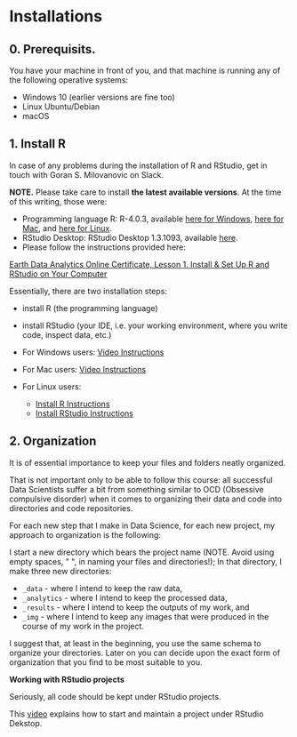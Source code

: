 # Installations

## 0. Prerequisits.
You have your machine in front of you, and that machine is running any of the following operative systems:

- Windows 10 (earlier versions are fine too)
- Linux Ubuntu/Debian
- macOS

## 1. Install R

In case of any problems during the installation of R and RStudio, get in touch with Goran S. Milovanovic on Slack.

**NOTE.** Please take care to install **the latest available versions**. At the time of this writing, those were:

- Programming language R: R-4.0.3, available [here for Windows](https://cran.r-project.org/bin/windows/base/), [here for Mac](https://cran.r-project.org/bin/macosx/), and [here for Linux](https://linuxize.com/post/how-to-install-r-on-ubuntu-20-04/).
- RStudio Desktop: RStudio Desktop 1.3.1093, available [here](https://www.rstudio.com/products/rstudio/download/).
- Please follow the instructions provided here:

[Earth Data Analytics Online Certificate, Lesson 1. Install & Set Up R and RStudio on Your Computer](https://www.earthdatascience.org/courses/earth-analytics/document-your-science/setup-r-rstudio/)

Essentially, there are two installation steps:

- install R (the programming language)
- install RStudio (your IDE, i.e. your working environment, where you write code, inspect data, etc.)

- For Windows users: [Video Instructions](https://www.youtube.com/watch?v=9-RrkJQQYqY)
- For Mac users: [Video Instructions](https://www.youtube.com/watch?v=Y20P3u3c_1c)
- For Linux users:
   - [Install R Instructions](https://www.digitalocean.com/community/tutorials/how-to-install-r-on-ubuntu-18-04-quickstart)
   - [Install RStudio Instructions](https://linuxconfig.org/how-to-install-rstudio-on-ubuntu-20-04-focal-fossa-linux)

## 2. Organization

It is of essential importance to keep your files and folders neatly organized. 

That is not important only to be able to follow this course: all successful Data Scientists suffer a bit from something similar to OCD (Obsessive compulsive disorder) when it comes to organizing their data and code into directories and code repositories.

For each new step that I make in Data Science, for each new project, my approach to organization is the following:

I start a new directory which bears the project name (NOTE. Avoid using empty spaces, " ", in naming your files and directories!);
In that directory, I make three new directories:

- `_data` - where I intend to keep the raw data,
- `_analytics` - where I intend to keep the processed data,
- `_results` - where I intend to keep the outputs of my work, and
- `_img` - where I intend to keep any images that were produced in the course of my work in the project.

I suggest that, at least in the beginning, you use the same schema to organize your directories. Later on you can decide upon the exact form of organization that you find to be most suitable to you.

**Working with RStudio projects**

Seriously, all code should be kept under RStudio projects.

This [video](https://www.youtube.com/watch?v=WyrJmJWgPiU) explains how to start and maintain a project under RStudio Dekstop. 

